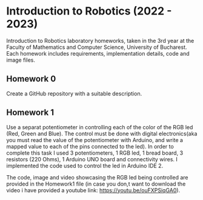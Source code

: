 # Introduction to Robotics (2022 - 2023)

Introduction to Robotics laboratory homeworks, taken in the 3rd year at the Faculty of Mathematics and Computer Science, University of Bucharest. 
Each homework includes requirements, implementation details, code and image files.

## Homework 0

Create a GitHub repository with a suitable description.

## Homework 1

Use a separat potentiometer in controlling each of the color of the RGB led (Red, Green and Blue). The control must be done with digital electronics(aka you must read the value of the potentiometer with Arduino, and write a mapped value to each of the pins connected to the led). In order to complete this task I used 3 potentiometers, 1 RGB led, 1 bread board, 3 resistors (220 Ohms), 1 Arduino UNO board and connectivity wires. I implemented the code used to control the led in Arduino IDE 2.

The code, image and video showcasing the RGB led being controlled are provided in the Homework1 file (in case you don,t want to download the video i have provided a youtube link: https://youtu.be/ouFXPSiqGA0).

